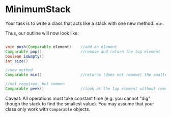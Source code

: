 # MinimumStack

Your task is to write a class that acts like a stack with one new method: ```min```.

Thus, our outline will now look like:
```java

void push(Comparable element)    //add an element
Comparable pop()                 //remove and return the top element
boolean isEmpty()   
int size()

//new method
Comparable min()                 //returns (does not remove) the smallest element in the stack currently

//not required, but common
Comparable peek()                //look at the top element without removing

```

Caveat: All operations must take constant time (e.g. you cannot "dig" though the stack to find the smallest value). You may assume that your class only work with ```Comparable``` objects.

